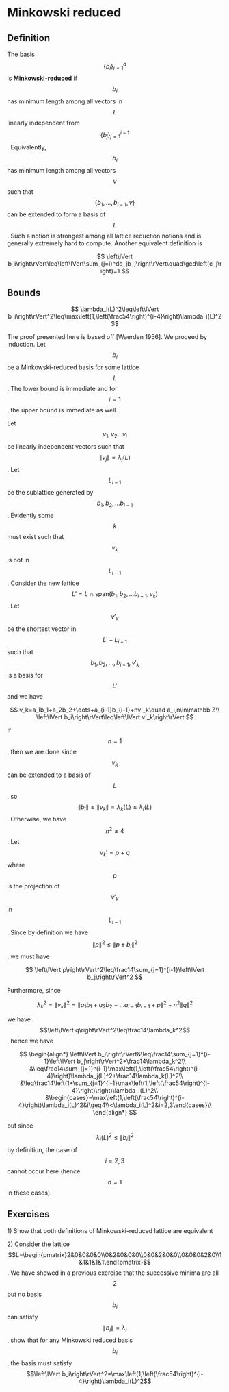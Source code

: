 # Minkowski reduced

## Definition

The basis$$\left\{b_i\right\}_{i=1}^d$$ is **Minkowski-reduced** if $$b_i$$has minimum length among all vectors in $$L$$ linearly independent from$$\left\{b_j\right\}_{j=1}^{i-1}$$. Equivalently, $$b_i$$has minimum length among all vectors $$v$$such that $$\left\{b_1,\dots,b_{i-1},v\right\}$$can be extended to form a basis of$$L$$. Such a notion is strongest among all lattice reduction notions and is generally extremely hard to compute. Another equivalent definition is 

$$
\left\lVert b_i\right\rVert\leq\left\lVert\sum_{j=i}^dc_jb_j\right\rVert\quad\gcd\left(c_j\right)=1
$$

## Bounds

$$
\lambda_i(L)^2\leq\left\lVert b_i\right\rVert^2\leq\max\left(1,\left(\frac54\right)^{i-4}\right)\lambda_i(L)^2
$$

The proof presented here is based off \[Waerden 1956\]. We proceed by induction. Let$$b_i$$be a Minkowski-reduced basis for some lattice$$L$$. The lower bound is immediate and for $$i=1$$, the upper bound is immediate as well.

Let $$v_1,v_2\dots v_i$$be linearly independent vectors such that$$\left\lVert v_j\right\rVert=\lambda_j(L)$$. Let $$L_{i-1}$$be the sublattice generated by $$b_1,b_2,\dots b_{i-1}$$. Evidently some$$k$$must exist such that$$v_k$$is not in $$L_{i-1}$$. Consider the new lattice $$L'=L\cap\text{span}\left(b_1,b_2,\dots b_{i-1},v_k\right)$$. Let$$v'_k$$be the shortest vector in$$L'-L_{i-1}$$such that$$b_1,b_2,\dots,b_{i-1},v'_k$$is a basis for $$L'$$and we have

$$
v_k=a_1b_1+a_2b_2+\dots+a_{i-1}b_{i-1}+nv'_k\quad a_i,n\in\mathbb Z\\
\left\lVert b_i\right\rVert\leq\left\lVert v'_k\right\rVert
$$

If$$n=1$$, then we are done since$$v_k$$can be extended to a basis of $$L$$, so $$\left\lVert b_i\right\rVert\leq\left\lVert v_k\right\rVert=\lambda_k(L)\leq\lambda_i(L)$$. Otherwise, we have $$n^2\geq4$$. Let $$v_k'=p+q$$where$$p$$is the projection of$$v'_k$$in$$L_{i-1}$$. Since by definition we have$$\left\lVert p\right\rVert^2\leq\left\lVert p\pm b_i\right\rVert^2$$, we must have

$$
\left\lVert p\right\rVert^2\leq\frac14\sum_{j=1}^{i-1}\left\lVert b_j\right\rVert^2
$$

Furthermore, since

$$
\lambda_k^2=\left\lVert v_k\right\rVert^2=\left\lVert a_1b_1+a_2b_2+\dots a_{i-1}b_{i-1}+p\right\rVert^2+n^2\left\lVert q\right\rVert^2
$$

we have $$\left\lVert q\right\rVert^2\leq\frac14\lambda_k^2$$, hence we have

$$
\begin{align*}
\left\lVert b_i\right\rVert&\leq\frac14\sum_{j=1}^{i-1}\left\lVert b_j\right\rVert^2+\frac14\lambda_k^2\\
&\leq\frac14\sum_{j=1}^{i-1}\max\left(1,\left(\frac54\right)^{i-4}\right)\lambda_j(L)^2+\frac14\lambda_k(L)^2\\
&\leq\frac14\left(1+\sum_{j=1}^{i-1}\max\left(1,\left(\frac54\right)^{i-4}\right)\right)\lambda_i(L)^2\\
&\begin{cases}=\max\left(1,\left(\frac54\right)^{i-4}\right)\lambda_i(L)^2&i\geq4\\<\lambda_i(L)^2&i=2,3\end{cases}\\
\end{align*}
$$

but since $$\lambda_i(L)^2\leq \left\lVert b_i\right\rVert^2$$by definition, the case of $$i=2,3$$cannot occur here \(hence $$n=1$$in these cases\).

## Exercises

1\) Show that both definitions of Minkowski-reduced lattice are equivalent

2\) Consider the lattice $$L=\begin{pmatrix}2&0&0&0&0\\0&2&0&0&0\\0&0&2&0&0\\0&0&0&2&0\\1&1&1&1&1\end{pmatrix}$$. We have showed in a previous exercise that the successive minima are all$$2$$but no basis$$b_i$$can satisfy $$\left\lVert b_i\right\rVert=\lambda_i$$, show that for any Minkowski reduced basis $$b_i$$, the basis must satisfy $$\left\lVert b_i\right\rVert^2=\max\left(1,\left(\frac54\right)^{i-4}\right)\lambda_i(L)^2$$

